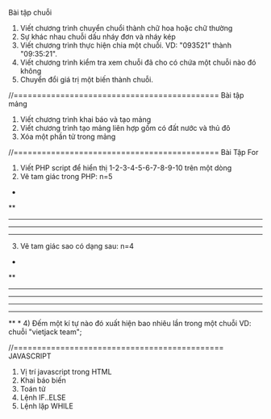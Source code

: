 Bài tập chuỗi
1) Viết chương trình chuyển chuổi thành chữ hoa hoặc chữ thường
2) Sự khác nhau chuỗi dấu nháy đơn và nháy kép
3) Viết chương trình thực hiện chia một chuỗi. VD: "093521" thành "09:35:21".
4) Viết chương trình kiểm tra xem chuỗi đã cho có chứa một chuỗi nào đó không
5) Chuyển đổi giá trị một biến thành chuỗi.

//============================================
Bài tập mảng
1) Viết chương trình khai báo và tạo mảng
2) Viết chương trình tạo mảng liên hợp gồm có đất nước và thủ đô
3) Xóa một phần tử trong mảng

//============================================
Bài Tập For
1) Viết PHP script để hiển thị 1-2-3-4-5-6-7-8-9-10 trên một dòng
2) Vẽ tam giác trong PHP: n=5
*
**
***
****
*****
3) Vẽ tam giác sao có dạng sau: n=4
*
**
***
****
****
***
**
*
4) Đếm một kí tự nào đó xuất hiện bao nhiêu lần trong một chuỗi
VD: chuỗi "vietjack team";

//=============================================
JAVASCRIPT
1) Vị trí javascript trong HTML
2) Khai báo biến
3) Toán tử
4) Lệnh IF..ELSE
5) Lệnh lặp WHILE
